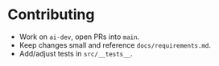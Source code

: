 # Contributing

- Work on `ai-dev`, open PRs into `main`.
- Keep changes small and reference `docs/requirements.md`.
- Add/adjust tests in `src/__tests__`.